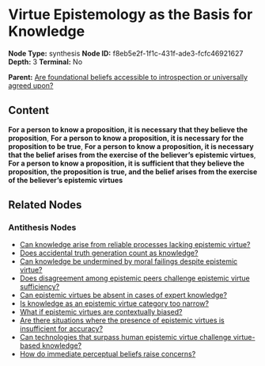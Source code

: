 # Virtue Epistemology as the Basis for Knowledge

**Node Type:** synthesis
**Node ID:** f8eb5e2f-1f1c-431f-ade3-fcfc46921627
**Depth:** 3
**Terminal:** No

**Parent:** [Are foundational beliefs accessible to introspection or universally agreed upon?](are-foundational-beliefs-accessible-to-introspection-or-universally-agreed-upon-antithesis-d9a83ff1-685f-4d59-8beb-0e532e7eb15b.md)

## Content

**For a person to know a proposition, it is necessary that they believe the proposition**, **For a person to know a proposition, it is necessary for the proposition to be true**, **For a person to know a proposition, it is necessary that the belief arises from the exercise of the believer’s epistemic virtues**, **For a person to know a proposition, it is sufficient that they believe the proposition, the proposition is true, and the belief arises from the exercise of the believer’s epistemic virtues**

## Related Nodes

### Antithesis Nodes

- [Can knowledge arise from reliable processes lacking epistemic virtue?](can-knowledge-arise-from-reliable-processes-lacking-epistemic-virtue-antithesis-cceb031c-b35f-4809-9e9a-8b5e4334857a.md)
- [Does accidental truth generation count as knowledge?](does-accidental-truth-generation-count-as-knowledge-antithesis-970d8987-b24f-43a3-a368-217650784eab.md)
- [Can knowledge be undermined by moral failings despite epistemic virtue?](can-knowledge-be-undermined-by-moral-failings-despite-epistemic-virtue-antithesis-58533f4c-cc40-488f-bfd1-5907841c3dcf.md)
- [Does disagreement among epistemic peers challenge epistemic virtue sufficiency?](does-disagreement-among-epistemic-peers-challenge-epistemic-virtue-sufficiency-antithesis-759801b5-cb6e-4b86-92aa-6e52ecf26e05.md)
- [Can epistemic virtues be absent in cases of expert knowledge?](can-epistemic-virtues-be-absent-in-cases-of-expert-knowledge-antithesis-8e9e2f6a-c3f1-4d5f-8e3c-6ade56d66581.md)
- [Is knowledge as an epistemic virtue category too narrow?](is-knowledge-as-an-epistemic-virtue-category-too-narrow-antithesis-fbb30be2-c917-407c-853e-6cf966c91c1d.md)
- [What if epistemic virtues are contextually biased?](what-if-epistemic-virtues-are-contextually-biased-antithesis-ce2e0c7c-d384-449e-89c4-f7bec0180a79.md)
- [Are there situations where the presence of epistemic virtues is insufficient for accuracy?](are-there-situations-where-the-presence-of-epistemic-virtues-is-insufficient-for-accuracy-antithesis-72e230e9-6906-4440-af4c-c407f2278d1f.md)
- [Can technologies that surpass human epistemic virtue challenge virtue-based knowledge?](can-technologies-that-surpass-human-epistemic-virtue-challenge-virtue-based-knowledge-antithesis-fc93403d-49dc-4c46-9ac7-e450fd2ec0f9.md)
- [How do immediate perceptual beliefs raise concerns?](how-do-immediate-perceptual-beliefs-raise-concerns-antithesis-bc4709ca-21d3-4af9-a7e0-1c6cfda3136e.md)
